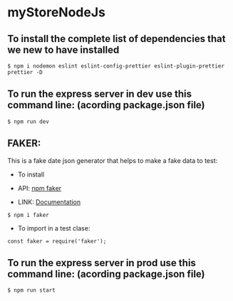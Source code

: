 # myStoreNodeJs

## To install the complete list of dependencies that we new to have installed

```shell
$ npm i nodemon eslint eslint-config-prettier eslint-plugin-prettier prettier -D
```

## To run the express server in dev use this command line: (acording package.json file)

```shell
$ npm run dev
```

## FAKER:

This is a fake date json generator that helps to make a fake data to test:

- To install

- API: [npm faker](https://www.npmjs.com/package/faker)
- LINK: [Documentation](https://www.npmjs.com/package/@faker-js/faker)

```shell
$ npm i faker
```

- To import in a test clase:

```text
const faker = require('faker');
```

## To run the express server in prod use this command line: (acording package.json file)

```shell
$ npm run start
```
